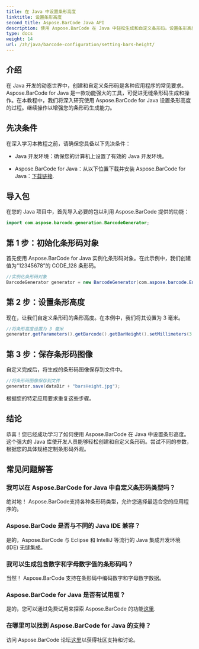 ```yaml
---
title: 在 Java 中设置条形高度
linktitle: 设置条形高度
second_title: Aspose.BarCode Java API
description: 使用 Aspose.BarCode 在 Java 中轻松生成和自定义条形码。设置条形高度、选择类型并增强应用程序的功能。
type: docs
weight: 14
url: /zh/java/barcode-configuration/setting-bars-height/
---
```


## 介绍

在 Java 开发的动态世界中，创建和自定义条形码是各种应用程序的常见要求。 Aspose.BarCode for Java 是一款功能强大的工具，可促进无缝条形码生成和操作。在本教程中，我们将深入研究使用 Aspose.BarCode for Java 设置条形高度的过程。继续操作以增强您的条形码生成能力。

## 先决条件

在深入学习本教程之前，请确保您具备以下先决条件：

- Java 开发环境：确保您的计算机上设置了有效的 Java 开发环境。

-  Aspose.BarCode for Java：从以下位置下载并安装 Aspose.BarCode for Java：[下载链接](https://releases.aspose.com/barcode/java/).

## 导入包

在您的 Java 项目中，首先导入必要的包以利用 Aspose.BarCode 提供的功能：

```java
import com.aspose.barcode.generation.BarcodeGenerator;
```

## 第 1 步：初始化条形码对象

首先使用 Aspose.BarCode for Java 实例化条形码对象。在此示例中，我们创建值为“12345678”的 CODE_128 条形码。

```java
//实例化条形码对象
BarcodeGenerator generator = new BarcodeGenerator(com.aspose.barcode.EncodeTypes.CODE_128, "12345678");
```

## 第 2 步：设置条形高度

现在，让我们自定义条形码的条形高度。在本例中，我们将其设置为 3 毫米。

```java
//将条形高度设置为 3 毫米
generator.getParameters().getBarcode().getBarHeight().setMillimeters(3.0f);
```

## 第 3 步：保存条形码图像

自定义完成后，将生成的条形码图像保存到文件中。

```java
//将条形码图像保存到文件
generator.save(dataDir + "barsHeight.jpg");
```

根据您的特定应用要求重复这些步骤。

## 结论

恭喜！您已经成功学习了如何使用 Aspose.BarCode 在 Java 中设置条形高度。这个强大的 Java 库使开发人员能够轻松创建和自定义条形码。尝试不同的参数，根据您的具体规格定制条形码外观。

## 常见问题解答

### 我可以在 Aspose.BarCode for Java 中自定义条形码类型吗？
绝对地！ Aspose.BarCode支持各种条形码类型，允许您选择最适合您的应用程序的。

### Aspose.BarCode 是否与不同的 Java IDE 兼容？
是的，Aspose.BarCode 与 Eclipse 和 IntelliJ 等流行的 Java 集成开发环境 (IDE) 无缝集成。

### 我可以生成包含数字和字母数字值的条形码吗？
当然！ Aspose.BarCode 支持在条形码中编码数字和字母数字数据。

### Aspose.BarCode for Java 是否有试用版？
是的，您可以通过免费试用来探索 Aspose.BarCode 的功能[这里](https://releases.aspose.com/).

### 在哪里可以找到 Aspose.BarCode for Java 的支持？
访问 Aspose.BarCode 论坛[这里](https://forum.aspose.com/c/barcode/13)以获得社区支持和讨论。

